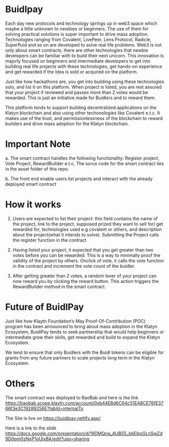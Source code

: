 # Buidlpay

Each day new protocols and technology springs up in web3 space which maybe a little unknown to newbies or beginners. The use of them for solving practical solutions is super important to drive mass adoption. Technologies ranging from Covalent,  LivePeer, Lens Protocol, Radicle, Superfluid and so on are developed to solve real life problems. Web3 is not only about smart contracts, there are other technologies that newbie developers can be familiar with to build their next unicorn. This innovation is majorly focused on beginners and intermediate developers to get into building real life projects with these technologies, get hands-on experience and get rewarded if the idea is sold or acquired on the platform.
 
Just like how hackathons are, you get into building using these technologies solo, and list it on this platform. When project is listed, you are rest assured that your project if reviewed and passes more than 2 votes would be rewarded. This is just an initiative made for Buidlers and to reward them. 

This platform tends to support building decentralized applications on the Klatyn blockchain and also using other techonologies like Covalent e.t.c. It makes use of the trust, and permissionlessness of the blockchain to reward builders and drive mass adoption for the Klatyn blockchain.


# Important Note
a. The smart contract handles the following functionality: Register project, Vote Project, RewardBuilder e.t.c. The sorce code for the smart contract lies in the asset folder of this repo.

b. The front end enable users list projects and interact with the already deployed smart contract

# How it works

1. Users are expected to list their project: this field contains the name of the project, link to the project, supposed prized they want to sell for/ get rewarded for, technologies used e.g covalent or others, and description about the project(what it intends to solve). Submitting the Project calls the register function in the contract

2. Having listed your project, it expected that you get greater than two votes before you can be rewarded. This is a way to minimally proof the validity of the project by others. Onclick of vote, it calls the vote function in the contract and increment the vote count of the buidler.
3. After getting greater than 2 votes, a random lover of your project can now reward you by clicking the reward button. This action triggers the RewardBuilder method in the smart contract. 

# Future of BuidlPay

Just like how Klaytn Foundation’s May Proof-Of-Contribution (POC) program has been announced to bring about mass adoption in the Klatyn Ecosystem, BuidlPay tends to seek partnership that would help beginners or intermediate grow their skills, get rewarded and build to expand the Klatyn Ecosystem.

We tend to ensure that only Buidlers with the Buidl tokens can be eligible for grants from any future partners to scale projects long term in the Klatyn Ecosystem.







# Others
The smart contract was deployed to BaoBab and here is the link  https://baobab.scope.klaytn.com/account/0xb44E8d6C64c51EA8CE76fE3766f3e3C19289256E?tabId=internalTx

The Site is live on https://buidlpay.netlify.app/

Here is a link to the slide https://docs.google.com/presentation/d/19DMQna_AUB55_kkEibsGLnSwZd9D0pm0zNxP1gUlxBA/edit?usp=sharing
